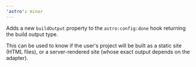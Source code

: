 ```yaml
---
'astro': minor
---
```


Adds a new `buildOutput` property to the `astro:config:done` hook returning the build output type.

This can be used to know if the user's project will be built as a static site (HTML files), or a server-rendered site (whose exact output depends on the adapter).

